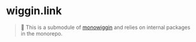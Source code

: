# wiggin.link

> 🚨 This is a submodule of [monowiggin](https://github.com/wiggindev/monowiggin) and relies on internal packages in the monorepo.

